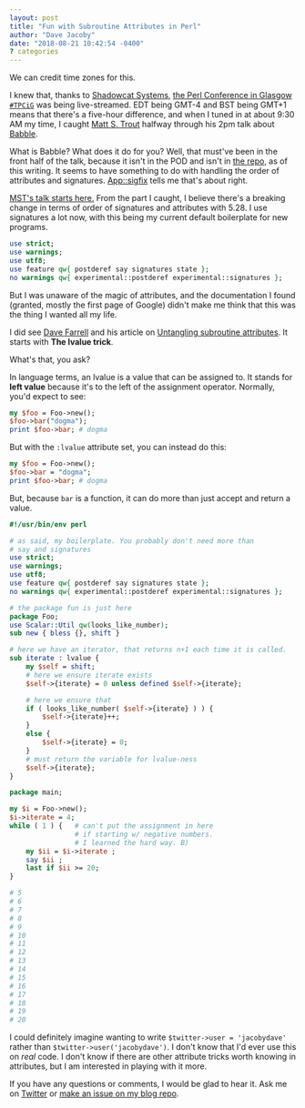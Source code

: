 ```yaml
---
layout: post
title: "Fun with Subroutine Attributes in Perl"
author: "Dave Jacoby"
date: "2018-08-21 10:42:54 -0400"
? categories
---
```


We can credit time zones for this.

I knew that, thanks to [Shadowcat Systems](https://shadow.cat/), [the Perl Conference in Glasgow `#TPCiG`](http://act.perlconference.org/tpc-2018-glasgow/) was being live-streamed. EDT being GMT-4 and BST being GMT+1 means that there's a five-hour difference, and when I tuned in at about 9:30 AM my time, I caught [Matt S. Trout](https://twitter.com/shadowcat_mst) halfway through his 2pm talk about [Babble](https://metacpan.org/pod/Babble).

What is Babble? What does it do for you? Well, that must've been in the front half of the talk, because it isn't in the POD and isn't in [the repo](https://github.com/shadow-dot-cat/Babble/), as of this writing. It seems to have something to do with handling the order of attributes and signatures. [App::sigfix](https://metacpan.org/pod/App::sigfix) tells me that's about right.

[MST's talk starts here.](https://youtu.be/Y3TH8dJhEwE?t=5h17m44s) From the part I caught, I believe there's a breaking change in terms of order of signatures and attributes with 5.28. I use signatures a lot now, with this being my current default boilerplate for new programs.

```perl
use strict;
use warnings;
use utf8;
use feature qw{ postderef say signatures state };
no warnings qw{ experimental::postderef experimental::signatures };
```

But I was unaware of the magic of attributes, and the documentation I found (granted, mostly the first page of Google) didn't make me think that this was the thing I wanted all my life.

I did see [Dave Farrell](https://twitter.com/perltricks/) and his article on [Untangling subroutine attributes](https://www.perl.com/article/untangling-subroutine-attributes/). It starts with **The lvalue trick**.

What's that, you ask?

In language terms, an lvalue is a value that can be assigned to. It stands for **left value** because it's to the left of the assignment operator. Normally, you'd expect to see:

```perl
my $foo = Foo->new();
$foo->bar("dogma");
print $foo->bar; # dogma
```

But with the `:lvalue` attribute set, you can instead do this:

```perl
my $foo = Foo->new();
$foo->bar = "dogma";
print $foo->bar; # dogma
```

But, because `bar` is a function, it can do more than just accept and return a value.

```perl
#!/usr/bin/env perl

# as said, my boilerplate. You probably don't need more than
# say and signatures
use strict;
use warnings;
use utf8;
use feature qw{ postderef say signatures state };
no warnings qw{ experimental::postderef experimental::signatures };

# the package fun is just here
package Foo;
use Scalar::Util qw(looks_like_number);
sub new { bless {}, shift }

# here we have an iterator, that returns n+1 each time it is called.
sub iterate : lvalue {
    my $self = shift;
    # here we ensure iterate exists
    $self->{iterate} = 0 unless defined $self->{iterate};

    # here we ensure that
    if ( looks_like_number( $self->{iterate} ) ) {
        $self->{iterate}++;
    }
    else {
        $self->{iterate} = 0;
    }
    # must return the variable for lvalue-ness
    $self->{iterate};
}

package main;

my $i = Foo->new();
$i->iterate = 4;
while ( 1 ) {   # can't put the assignment in here
                # if starting w/ negative numbers.
                # I learned the hard way. B)
    my $ii = $i->iterate ;
    say $ii ;
    last if $ii >= 20;
}

# 5
# 6
# 7
# 8
# 9
# 10
# 11
# 12
# 13
# 14
# 15
# 16
# 17
# 18
# 19
# 20
```

I could definitely imagine wanting to write `$twitter->user = 'jacobydave'` rather than `$twitter->user('jacobydave')`. I don't know that I'd ever use this on _real_ code. I don't know if there are other attribute tricks worth knowing in attributes, but I am interested in playing with it more.

If you have any questions or comments, I would be glad to hear it. Ask me on [Twitter](https://twitter.com/jacobydave) or [make an issue on my blog repo](https://github.com/jacoby/jacoby.github.io).
